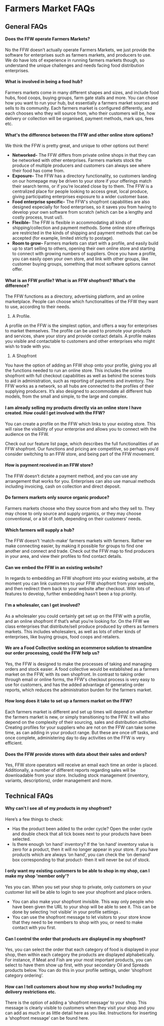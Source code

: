 # Farmers Market FAQs

## General FAQs

#### Does the FFW operate Farmers Markets?

No the FFW doesn’t actually operate Farmers Markets, we just provide the software for enterprises such as farmers markets, and producers to use. We do have lots of experience in running farmers markets though, so understand the unique challenges and needs facing food distribution enterprises.

#### What is involved in being a food hub?

Farmers markets come in many different shapes and sizes, and include food hubs, food coops, buying groups, farm gate stalls and more. You can chose how you want to run your hub, but essentially a farmers market sources and sells to its community. Each farmers market is configured differently, and each chooses who they will source from, who their customers will be, how delivery or collection will be organised, payment methods, mark ups, fees etc.

#### What's the difference between the FFW and other online store options?

We think the FFW is pretty great, and unique to other options out there!

* **Networked-**
  The FFW differs from private online shops in that they can be networked with other enterprises. Farmers markets stock the produce of multiple producers and customers can always see where their food has come from.
* **Exposure-**
  The FFW has a directory functionality, so customers landing on our homepage may be driven to your store if your offerings match their search terms, or if you’re located close by to them. The FFW is a centralized place for people looking to access great, local produce, giving participating enterprises exposure to a wider customer base.
* **Food enterprise specific-**
  The FFW's shopfront capabilities are also designed especially for food enterprises, so it saves you from having to develop your own software from scratch \(which can be a lengthy and costly process, trust us!\).
* **Flexible-**
  The FFW is flexible in accommodating all kinds of shipping/collection and payment methods. Some online store offerings are restricted in the kinds of shipping and payment methods that can be accepted \(for example, limited strictly to postage\).
* **Room to grow-**
   Farmers markets can start with a profile, and easily build up to start selling to others, opening their own online store and starting to connect with growing numbers of suppliers. Once you have a profile, you can easily open your own store, and link with other groups, like customer buying groups, something that most software options cannot offer.

#### What is an FFW profile? What is an FFW shopfront? What's the difference?

The FFW functions as a directory, advertising platform, and an online marketplace. People can choose which functionalities of the FFW they want to use, according to their needs.

1. A Profile.

A profile on the FFW is the simplest option, and offers a way for enterprises to market themselves. The profile can be used to promote your products and services, share your story and provide contact details. A profile makes you visible and contactable to customers and other enterprises who might wish to trade with you.

1. A Shopfront

You have the option of adding an FFW shop onto your profile, giving you all the functions needed to run an online store. This includes the online shopfront with full checkout capabilities as well as behind the scenes tools to aid in administration, such as reporting of payments and inventory. The FFW works as a network, so all hubs are connected to the profiles of their supplying producers. It’s also designed to accommodate all different hub models, from the small and simple, to the large and complex.

#### I am already selling my products directly via an online store I have created. How could I get involved with the FFW?

You can create a profile on the FFW which links to your existing store. This will raise the visibility of your enterprise and allows you to connect with the audience on the FFW.

Check out our feature list page, which describes the full functionalities of an FFW shopfront. Our functions and pricing are competitive, so perhaps you’d consider switching to an FFW store, and being part of the FFW movement.

#### How is payment received in an FFW store?

The FFW doesn’t dictate a payment method, and you can use any arrangement that works for you. Enterprises can also use manual methods including invoicing, cash on collection and direct deposit.

#### Do farmers markets only source organic produce?

Farmers markets choose who they source from and who they sell to. They may chose to only source and supply organics, or they may choose conventional, or a bit of both, depending on their customers’ needs.

#### Which farmers will supply a hub?

The FFW doesn’t ‘match-make’ farmers markets with farmers. Rather we make connecting easier, by making it possible for groups to find one another and connect and trade. Check out the FFW map to find producers in your area, and view their profiles to find contact details.

#### Can we embed the FFW in an existing website?

In regards to embedding an FFW shopfront into your existing website, at the moment you can link customers to your FFW shopfront from your website, and then redirect them back to your website after checkout. With lots of features to develop, further embedding hasn’t been a top priority.

#### I'm a wholesaler, can I get involved?

As a wholesaler you could certainly get set up on the FFW with a profile, and an online shopfront if that’s what you’re looking for. On the FFW we class enterprises that distribute/sell produce produced by others as farmers markets. This includes wholesalers, as well as lots of other kinds of enterprises, like buying groups, food coops and retailers.

#### We are a Food Collective seeking an ecommerce solution to streamline our order processing, could the FFW help us?

Yes, the FFW  is designed to make the processes of taking and managing orders and stock easier.  A food collective would be established as a farmers market on the FFW, with its own shopfront. In contrast to taking order through email or online forms, the FFW's checkout process is very easy to use for customers, and has the added advantage of generating order reports, which reduces the administration burden for the farmers market.

#### How long does it take to set up a farmers market on the FFW?

Each farmers market is different and set up times will depend on whether the farmers market is new, or simply transitioning to the FFW. It will also depend on the complexity of their sourcing, sales and distribution activities. Creating profiles for your suppliers who are not on the FFW can take some time, as can adding in your product range. But these are once off tasks, and once complete, administering day to day activities on the FFW is very efficient.

#### Does the FFW provide stores with data about their sales and orders?

Yes, FFW store operators will receive an email each time an order is placed. Additionally, a number of different reports regarding sales will be downloadable from your store. Including stock management \(inventory, variants, descriptions\), order management and more.

## Technical FAQs

#### Why can't I see all of my products in my shopfront?

Here’s a few things to check:

* Has the product been added to the order cycle? Open the order cycle and double check that all tick boxes next to your products have been selected.
* Is there enough ‘on hand’ inventory? If the ‘on hand’ inventory value is zero for a product, then it will no longer appear in your store. If you have products which are always ‘on hand’, you can check the ‘on demand’ box corresponding to that product- then it will never be out of stock.

#### I only want my existing customers to be able to shop in my shop, can I make my shop 'member only'?

Yes you can. When you set your shop to private, only customers on your customer list will be able to login to see your shopfront and place orders.

* You can also make your shopfront invisible. This way only people who have been given the URL to your shop will be able to see it. This can be done by selecting ‘not visible’ in your profile settings
  .
* You can use the shopfront message to let visitors to your store know that they need to be members to shop with you, or need to make contact with you first.

#### Can I control the order that products are displayed in my shopfront?

Yes, you can select the order that each category of food is displayed in your shop, then within each category the products are displayed alphabetically. For instance, if Meat and Fish are your most important products, you can select to have them show up first, with your secondary Oil and Spreads products below. You can do this in  your profile settings, under ‘shopfront category ordering’.

#### How can I tell customers about how my shop works? Including my delivery restrictions etc.

There is the option of adding a ‘shopfront message’ to your shop. This message is clearly visible to customers when they visit your shop and you can add as much or as little detail here as you like. Instructions for inserting a ‘shopfront message’ can be found here.

